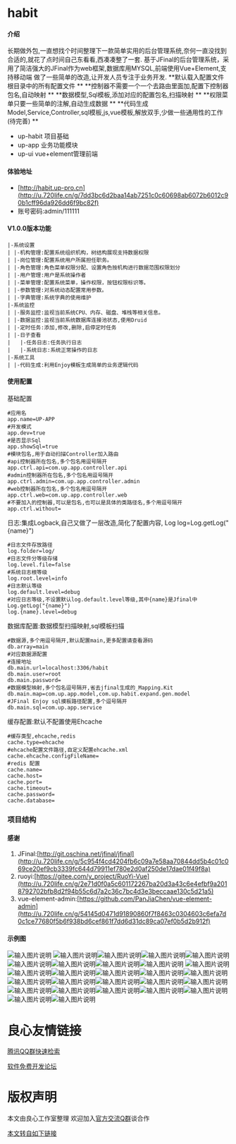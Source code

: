 # habit

#### 介绍
长期做外包,一直想找个时间整理下一款简单实用的后台管理系统,奈何一直没找到合适的,就花了点时间自己东看看,西凑凑整了一套. 
基于JFinal的后台管理系统，采用了简洁强大的JFinal作为web框架,数据库用MYSQL,前端使用Vue+Element,支持移动端 
做了一些简单的改造,让开发人员专注于业务开发. 
 **默认载入配置文件根目录中的所有配置文件 ** 
 **控制器不需要一个一个去路由里面加,配置下控制器包名,自动映射 ** 
 **数据模型,Sql模板,添加对应的配置包名,扫描映射 ** 
 **权限菜单只要一些简单的注解,自动生成数据 ** 
 **代码生成Model,Service,Controller,sql模板,js,vue模板,解放双手,少做一些通用性的工作(待完善) ** 
- up-habit 项目基础
- up-app 业务功能模块
- up-ui vue+element管理前端
#### 体验地址
- [http://habit.up-pro.cn](http://u.720life.cn/g/7dd3bc6d2baa14ab7251c0c60698ab6072b6012c90b1cff96da926dd6f9bc82f)
- 账号密码:admin/111111
#### V1.0.0版本功能
~~~~
|-系统设置
| |-机构管理:配置系统组织机构，树结构展现支持数据权限
| |-岗位管理:配置系统用户所属担任职务。
| |-角色管理:角色菜单权限分配、设置角色按机构进行数据范围权限划分
| |-用户管理:用户是系统操作者
| |-菜单管理:配置系统菜单，操作权限，按钮权限标识等。
| |-参数管理:对系统动态配置常用参数。
| |-字典管理:系统字典的使用维护
|-系统监控
| |-服务监控:监视当前系统CPU、内存、磁盘、堆栈等相关信息。
| |-数据监控:监视当前系统数据库连接池状态,使用Druid
| |-定时任务:添加,修改,删除,启停定时任务
| |-日子查看
|   |-任务日志:任务执行日志
|   |-系统日志:系统正常操作的日志
|-系统工具
| |-代码生成:利用Enjoy模板生成简单的业务逻辑代码

~~~~

#### 使用配置
基础配置

```
#应用名
app.name=UP-APP
#开发模式
app.dev=true
#是否显示Sql
app.showSql=true
#模块包名,用于自动扫描Controller加入路由
#api控制器所在包名,多个包名用逗号隔开
app.ctrl.api=com.up.app.controller.api
#admin控制器所在包名,多个包名用逗号隔开
app.ctrl.admin=com.up.app.controller.admin
#web控制器所在包名,多个包名用逗号隔开
app.ctrl.web=com.up.app.controller.web
#不要加入的控制器,可以是包名,也可以是具体的类路径名,多个用逗号隔开
app.ctrl.without=
```

日志:集成Logback,自己又做了一层改造,简化了配置内容,
Log log=Log.getLog("{name}")

```
#日志文件存放路径
log.folder=log/
#日志文件分等级存储
log.level.file=false
#系统日志根等级
log.root.level=info
#日志默认等级
log.default.level=debug
#对应日志等级,不设置默认log.default.level等级,其中{name}是Jfinal中Log.getLog("{name}")
log.{name}.level=debug
```
数据库配置:数据模型扫描映射,sql模板扫描

```
#数据源,多个用逗号隔开,默认配置main,更多配置请查看源码
db.array=main
#对应数据源配置
#连接地址
db.main.url=localhost:3306/habit
db.main.user=root
db.main.password=
#数据模型映射,多个包名逗号隔开,省去jfinal生成的_Mapping.Kit
db.main.map=com.up.app.model,com.up.habit.expand.gen.model
#JFinal Enjoy sql摸板路径配置,多个逗号隔开
db.main.sql=com.up.app.service
```
缓存配置:默认不配置使用Ehcache

```
#缓存类型,ehcache,redis
cache.type=ehcache
#ehcache配置文件路径,自定义配置ehcache.xml
cache.ehcache.configFileName=
#redis 配置
cache.name=
cache.host=    
cache.port=    
cache.timeout=    
cache.password=    
cache.database= 
```
### 项目结构
#### 感谢

1.  JFinal:[http://git.oschina.net/jfinal/jfinal](http://u.720life.cn/g/5c954f4cd4204fb6c09a7e58aa70844dd5b4c01c069ce20ef9cb3339fc644d79911ef780e2d0af250de17dae01f49f8a)
2.  ruoyi:[https://gitee.com/y_project/RuoYi-Vue](http://u.720life.cn/g/2e71d0f0a5c601172267ba20d3a43c6e4efbf9a2018792702bfb8d2f94b55c6d7a2c36c7bc4d3e3beccaae130c5d21a5)
2.  vue-element-admin:[https://github.com/PanJiaChen/vue-element-admin](http://u.720life.cn/g/54145d0471d91890860f7f8463c0304603c6efa7d0c1ce77680f5b6f938bd6cef861f7dd6d31dc89ca07ef0b5d2b912f)

#### 示例图
![输入图片说明](https://images.gitee.com/uploads/images/2020/0126/122320_54ea114f_342753.png "1.png")
![输入图片说明](https://images.gitee.com/uploads/images/2020/0126/122343_027f2276_342753.png "2.png")![输入图片说明](https://images.gitee.com/uploads/images/2020/0126/122355_93caff04_342753.png "3.png")![输入图片说明](https://images.gitee.com/uploads/images/2020/0126/122403_7c230acd_342753.png "4.png")![输入图片说明](https://images.gitee.com/uploads/images/2020/0126/122411_6f91c4e9_342753.png "5.png")![输入图片说明](https://images.gitee.com/uploads/images/2020/0126/122418_983fc349_342753.png "6.png")![输入图片说明](https://images.gitee.com/uploads/images/2020/0126/122425_57f65800_342753.png "7.png")![输入图片说明](https://images.gitee.com/uploads/images/2020/0126/122432_8b7f939c_342753.png "8.png")![输入图片说明](https://images.gitee.com/uploads/images/2020/0126/122439_cb58ac81_342753.png "9.png")
![输入图片说明](https://images.gitee.com/uploads/images/2020/0126/122448_e7e88156_342753.png "10.png")![输入图片说明](https://images.gitee.com/uploads/images/2020/0126/122457_8e5e70bf_342753.png "11.png")![输入图片说明](https://images.gitee.com/uploads/images/2020/0126/122505_8e753008_342753.png "12.png")![输入图片说明](https://images.gitee.com/uploads/images/2020/0126/122512_ed5cc656_342753.png "13.png")![输入图片说明](https://images.gitee.com/uploads/images/2020/0126/122524_c5523f62_342753.png "14.png")![输入图片说明](https://images.gitee.com/uploads/images/2020/0126/122536_5de8956e_342753.png "15.png")![输入图片说明](https://images.gitee.com/uploads/images/2020/0126/122544_956942f2_342753.png "16.png")![输入图片说明](https://images.gitee.com/uploads/images/2020/0126/122551_526f7f32_342753.png "17.png")![输入图片说明](https://images.gitee.com/uploads/images/2020/0126/122559_cab50b39_342753.png "18.png")![输入图片说明](https://images.gitee.com/uploads/images/2020/0126/122606_86092c24_342753.png "19.png")![输入图片说明](https://images.gitee.com/uploads/images/2020/0126/122614_da9b55bc_342753.png "20.png")![输入图片说明](https://images.gitee.com/uploads/images/2020/0126/122623_7851256e_342753.png "21.png")![输入图片说明](https://images.gitee.com/uploads/images/2020/0126/122630_232f3bec_342753.png "22.png")![输入图片说明](https://images.gitee.com/uploads/images/2020/0126/122639_44fd9937_342753.png "23.png")![输入图片说明](https://images.gitee.com/uploads/images/2020/0126/122645_0b940203_342753.png "24.png")![输入图片说明](https://images.gitee.com/uploads/images/2020/0126/122659_509bdf82_342753.png "25.png")![输入图片说明](https://images.gitee.com/uploads/images/2020/0126/122708_dff449ed_342753.png "26.png")![输入图片说明](https://images.gitee.com/uploads/images/2020/0126/122717_45b353ca_342753.png "27.png")







 # 良心友情链接

[腾讯QQ群快速检索](http://u.720life.cn/s/8cf73f7c)

[软件免费开发论坛](http://u.720life.cn/s/bbb01dc0)

# 版权声明 

本文由良心工作室整理 欢迎加入[官方交流Q群](https://u.720life.cn/s/f2316816)谈合作

[本文转自如下链接](http://u.720life.cn/g/2e71d0f0a5c601172267ba20d3a43c6e04ff7c0ace8adefcc86cbea165254bc925eedee7caeff9c17a09e652281a93d59c3abcfc01233286c40eb63fd428c3f7)